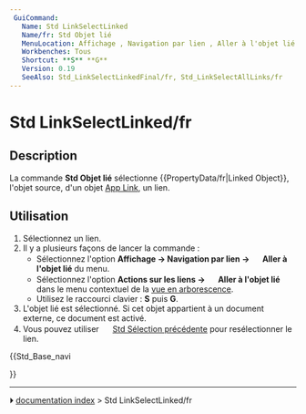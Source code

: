 ```yaml
---
 GuiCommand:
   Name: Std LinkSelectLinked
   Name/fr: Std Objet lié
   MenuLocation: Affichage , Navigation par lien , Aller à l'objet lié
   Workbenches: Tous
   Shortcut: **S** **G**
   Version: 0.19
   SeeAlso: Std_LinkSelectLinkedFinal/fr, Std_LinkSelectAllLinks/fr
---
```


# Std LinkSelectLinked/fr

## Description

La commande **Std Objet lié** sélectionne {{PropertyData/fr|Linked Object}}, l\'objet source, d\'un objet [App Link](App_Link/fr.md), un lien.



## Utilisation

1.  Sélectionnez un lien.
2.  Il y a plusieurs façons de lancer la commande :
    -   Sélectionnez l\'option **Affichage → Navigation par lien → <img src="images/Std_LinkSelectLinked.svg" width=16px> Aller à l'objet lié** du menu.
    -   Sélectionnez l\'option **Actions sur les liens → <img src="images/Std_LinkSelectLinked.svg" width=16px> Aller à l'objet lié** dans le menu contextuel de la [vue en arborescence](Tree_view/fr.md).
    -   Utilisez le raccourci clavier : **S** puis **G**.
3.  L\'objet lié est sélectionné. Si cet objet appartient à un document externe, ce document est activé.
4.  Vous pouvez utiliser <img alt="" src=images/Std_SelBack.svg  style="width:16px;"> [Std Sélection précédente](Std_SelBack/fr.md) pour resélectionner le lien.





{{Std_Base_navi

}}



---
⏵ [documentation index](../README.md) > Std LinkSelectLinked/fr
